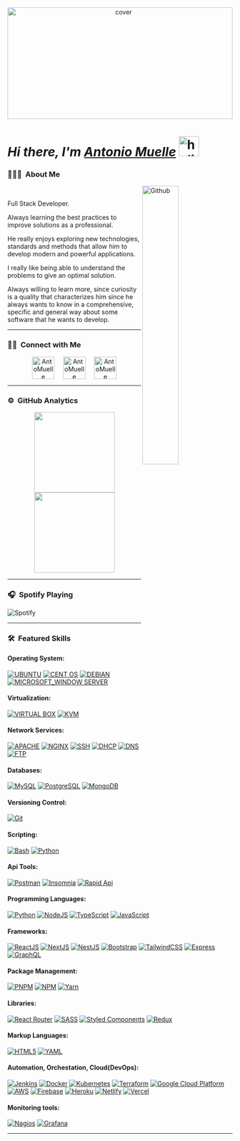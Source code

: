 <div align="center">
<img width="100%" height = "250px" src="https://camo.githubusercontent.com/bdd38b0c65d47c7cba62b60617adffedb3a48d1ac6e77501b990fffb1e52815c/68747470733a2f2f6d69726f2e6d656469756d2e636f6d2f6d61782f333230302f312a4f463078454d6b5742762d36397a766d4e73365244512e676966" alt="cover" />
</div>

# *Hi there, I'm [Antonio Muelle](https://www.linkedin.com/in/marco-antonio-65a9411a7/)* <img width="45" src="https://user-images.githubusercontent.com/76783198/182454378-115c3a2e-50cc-490e-85f0-fbdfab7f36ba.gif" alt="holis"> 

### 👨🏻‍💻 &nbsp;About Me
<div>
<img width="40%" align="right" alt="Github" src="https://www.wingstechsolutions.com/wp-content/uploads/2022/03/full-stack-development.gif" />
<br>
<p aligh="justify">
Full Stack Developer.

Always learning the best practices to improve solutions as a professional.

He really enjoys exploring new technologies, standards and methods that allow him to develop modern and powerful applications.

I really like being able to understand the problems to give an optimal solution.

Always willing to learn more, since curiosity is a quality that characterizes him since he always wants to know in a comprehensive, specific and general way about some software that he wants to develop.
  
</p>
</div>
<hr>

<h3 align="left">🤝🏻 &nbsp;Connect with Me</h3> 
<p align="center">
<a href="https://twitter.com/anto_muelle" target="blank"><img align="center" src="https://img.icons8.com/cute-clipart/64/000000/twitter.png" alt="AntoMuelle" height="50" width="50" /></a> &nbsp;&nbsp;&nbsp;
<a href="https://www.linkedin.com/in/marco-antonio-65a9411a7/" target="_blank"><img align="center" src="https://img.icons8.com/cute-clipart/64/000000/linkedin.png" alt="AntoMuelle" height="50" width="50" /></a>&nbsp;&nbsp;&nbsp;&nbsp;
<a href="https://www.instagram.com/anto.muelle/" target="_blank"><img align="center" src="https://img.icons8.com/cute-clipart/64/000000/instagram-new.png" alt="AntoMuelle" height="50" width="50" /></a>
</p>
<hr>

<h3 align="left">⚙ &nbsp;GitHub Analytics</h3>
<p align="center">
<a href="https://github.com/juanxp1">
  <img height="180em" src="https://github-readme-stats-eight-theta.vercel.app/api?username=juanxp1&show_icons=true&theme=algolia&include_all_commits=true&count_private=true"/>
  <img height="180em" src="https://github-readme-stats-eight-theta.vercel.app/api/top-langs/?username=juanxp1&layout=compact&langs_count=8&theme=algolia"/>
</a>
</p>
<hr>

### 🎧 &nbsp;Spotify Playing 

![Spotify](https://novatorem.vercel.app/api/spotify)
<br/>
<hr>

<h3 align="left">🛠 &nbsp;Featured Skills</h3>
 
#### Operating System:
[![UBUNTU](https://img.shields.io/badge/UBUNTU-EB6F1F?style=for-the-badge&logo=ubuntu&logoColor=white)](https://ubuntu.com/) [![CENT OS](https://img.shields.io/badge/CENTOS-1F4F8C?style=for-the-badge&logo=centOs&logoColor=white)](https://www.centos.org/) [![DEBIAN](https://img.shields.io/badge/DEBIAN-A3002E?style=for-the-badge&logo=debian&logoColor=white)](https://www.debian.org/index.es.html) [![MICROSOFT_WINDOW SERVER](https://img.shields.io/badge/MICROSOFT_WINDOW_SERVER-0067B8?style=for-the-badge&logo=windows&logoColor=white)](https://www.microsoft.com/es-es/windows-server)

#### Virtualization:
[![VIRTUAL BOX](https://img.shields.io/badge/VIRTUAL_BOX-173761?style=for-the-badge&logo=virtualbox&logoColor=white)](https://www.virtualbox.org/) [![KVM](https://img.shields.io/badge/KVM-CC0000?style=for-the-badge&logo=kvm&logoColor=white)](https://www.linux-kvm.org/page/Main_Page) 

#### Network Services:
[![APACHE](https://img.shields.io/badge/APACHE-D22129?style=for-the-badge&logo=apache&logoColor=white)](https://www.apache.org/) [![NGINX](https://img.shields.io/badge/NGINX-009639?style=for-the-badge&logo=nginx&logoColor=white)](https://www.nginx.com/) [![SSH](https://img.shields.io/badge/SSH-000000?style=for-the-badge&logo=ssh&logoColor=white)](https://www.ssh.com/academy/ssh) [![DHCP](https://img.shields.io/badge/DHCP-000000?style=for-the-badge&logo=ssh&logoColor=white)](https://www.isc.org/dhcp/) [![DNS](https://img.shields.io/badge/DNS-000000?style=for-the-badge&logo=dns&logoColor=white)](https://developers.google.com/speed/public-dns) [![FTP](https://img.shields.io/badge/FTP-000000?style=for-the-badge&logo=ftp&logoColor=white)](https://en.wikipedia.org/wiki/File_Transfer_Protocol)

#### Databases:
[![MySQL](https://img.shields.io/badge/MySQL-00000F?style=for-the-badge&logo=mysql&logoColor=white)](https://www.mysql.com/) [![PostgreSQL](https://img.shields.io/badge/PostgreSQL-31648C?style=for-the-badge&logo=postgresql&logoColor=white)](https://www.postgresql.org/) [![MongoDB](https://img.shields.io/badge/MongoDB-4EA94B?style=for-the-badge&logo=mongodb&logoColor=white)](https://www.mongodb.com/)

#### Versioning Control:
[![Git](https://img.shields.io/badge/Git-F05032?style=for-the-badge&logo=git&logoColor=white)](https://git-scm.com/)

#### Scripting:
[![Bash](https://img.shields.io/badge/Bash-00000F?style=for-the-badge&logo=bash&logoColor=white)](https://www.mysql.com/) [![Python](https://img.shields.io/badge/Python-366C9C?style=for-the-badge&logo=python&logoColor=white)](https://www.python.org/)

#### Api Tools:
[![Postman](https://img.shields.io/badge/Postman-FF6C37?style=for-the-badge&logo=postman&logoColor=white)](https://www.postman.com/) [![Insomnia](https://img.shields.io/badge/Insomnia-4000BF?style=for-the-badge&logo=insomnia&logoColor=white)](https://insomnia.rest/) [![Rapid Api ](https://img.shields.io/badge/Rapid_Api-106087?style=for-the-badge&logo=rapidapi&logoColor=white)](https://insomnia.rest/) 

#### Programming Languages:
[![Python](https://img.shields.io/badge/Python-366C9C?style=for-the-badge&logo=python&logoColor=white)](https://www.python.org/) [![NodeJS](https://img.shields.io/badge/Node.js-339933?style=for-the-badge&logo=nodedotjs&logoColor=white)](https://nodejs.org/) [![TypeScript](https://img.shields.io/badge/typescript-%23007ACC.svg?style=for-the-badge&logo=typescript&logoColor=white)](https://www.typescriptlang.org/) [![JavaScript](https://img.shields.io/badge/JavaScript-323330?style=for-the-badge&logo=javascript&logoColor=F7DF1E)](https://www.w3schools.com/js/)

#### Frameworks:
[![ReactJS](https://img.shields.io/badge/React-20232A?style=for-the-badge&logo=react&logoColor=61DAFB)](https://reactjs.org/) [![NextJS](https://img.shields.io/badge/next.js-000000?style=for-the-badge&logo=nextdotjs&logoColor=white)](https://nextjs.org/) [![NestJS](https://img.shields.io/badge/nest.js-EA2845?style=for-the-badge&logo=nestdotjs&logoColor=white)](https://nestjs.com/) [![Bootstrap](https://img.shields.io/badge/Bootstrap-563D7C?style=for-the-badge&logo=bootstrap&logoColor=white)](https://getbootstrap.com/) [![TailwindCSS](https://img.shields.io/badge/tailwindcss-%2338B2AC.svg?style=for-the-badge&logo=tailwind-css&logoColor=white)](https://tailwindcss.com/) [![Express](https://img.shields.io/badge/Express.js-000000?style=for-the-badge&logo=express&logoColor=white)](https://expressjs.com/) [![GraphQL](https://img.shields.io/badge/GraphQl-E10098?style=for-the-badge&logo=graphql&logoColor=white)](https://graphql.org/)

#### Package Management:
[![PNPM](https://img.shields.io/badge/pnpm-CB3837?style=for-the-badge&logo=pnpm&logoColor=white)](https://pnpm.io/es/) [![NPM](https://img.shields.io/badge/npm-CB3837?style=for-the-badge&logo=npm&logoColor=white)](https://www.npmjs.com/) [![Yarn](https://img.shields.io/badge/Yarn-2C8EBB?style=for-the-badge&logo=yarn&logoColor=white)](https://yarnpkg.com/)

#### Libraries:
[![React Router](https://img.shields.io/badge/React_Router-CA4245?style=for-the-badge&logo=react-router&logoColor=white)](https://reactrouter.com/) [![SASS](https://img.shields.io/badge/Sass-CC6699?style=for-the-badge&logo=sass&logoColor=white)](https://sass-lang.com/) [![Styled Components](https://img.shields.io/badge/styled--components-DB7093?style=for-the-badge&logo=styled-components&logoColor=white)](https://styled-components.com/) [![Redux](https://img.shields.io/badge/Redux-593D88?style=for-the-badge&logo=redux&logoColor=white)](https://redux.js.org/)

#### Markup Languages:
[![HTML5](https://img.shields.io/badge/HTML5-E34F26?style=for-the-badge&logo=html5&logoColor=white)](https://www.w3schools.com/html/) [![YAML](https://img.shields.io/badge/YAML-C5161D?style=for-the-badge&logo=yaml&logoColor=white)](https://yaml.org/)

#### Automation, Orchestation, Cloud(DevOps):
[![Jenkins](https://img.shields.io/badge/Jenkins-334D5A?style=for-the-badge&logo=jenkins&logoColor=white)](https://www.jenkins.io/) [![Docker](https://img.shields.io/badge/Docker-0073EC?style=for-the-badge&logo=docker&logoColor=white)](https://www.docker.com/) [![Kubernetes](https://img.shields.io/badge/Kubernetes-326DE6?style=for-the-badge&logo=kubernetes&logoColor=white)](https://kubernetes.io/es/) [![Terraform](https://img.shields.io/badge/Terraform-7B42BC?style=for-the-badge&logo=terraform&logoColor=white)](https://www.terraform.io/) [![Google Cloud Platform](https://img.shields.io/badge/Google_Cloud_Platform-7B42BC?style=for-the-badge&logo=google_cloud_platform&logoColor=white)](https://cloud.google.com/?utm_source=google&utm_medium=cpc&utm_campaign=latam-CO-all-es-dr-BKWS-all-all-trial-e-dr-1011454-LUAC0010194&utm_content=text-ad-none-any-DEV_c-CRE_512364917177-ADGP_Hybrid%20%7C%20BKWS%20-%20EXA%20%7C%20Txt%20~%20GCP_General-KWID_43700062784667359-kwd-301173107504&utm_term=KW_google%20cloud%20platform-ST_Google%20Cloud%20Platform&gclid=Cj0KCQjwqoibBhDUARIsAH2OpWjnaUZuC27UkqJoQdJhdySwlc8NPp4AalkDHiT8JFzN_rT4qmlDB54aAgrEEALw_wcB&gclsrc=aw.ds) [![AWS](https://img.shields.io/badge/Amazon_AWS-FEBD69?style=for-the-badge&logo=amazon-aws&logoColor=white)](https://aws.amazon.com/) [![Firebase](https://img.shields.io/badge/firebase-%F57A00.svg?style=for-the-badge&logo=firebase)](https://firebase.google.com/) [![Heroku](https://img.shields.io/badge/Heroku-430098?style=for-the-badge&logo=heroku&logoColor=white)](https://www.heroku.com/) [![Netlify](https://img.shields.io/badge/Netlify-00C7B7?style=for-the-badge&logo=netlify&logoColor=white)](https://www.netlify.com/) [![Vercel](https://img.shields.io/badge/vercel-%23000000.svg?style=for-the-badge&logo=vercel&logoColor=white)](https://vercel.com/)

#### Monitoring tools:
[![Nagios](https://img.shields.io/badge/Nagios-000000?style=for-the-badge&logo=nagios&logoColor=white)](https://www.nagios.org/) [![Grafana](https://img.shields.io/badge/Grafana-000000?style=for-the-badge&logo=grafana&logoColor=white)](https://www.nagios.org/)
<hr>
